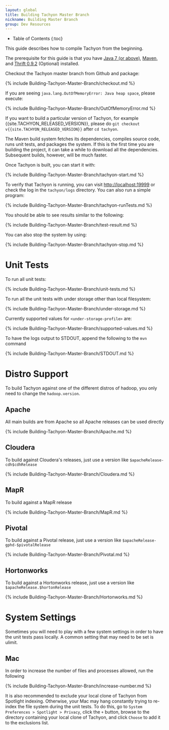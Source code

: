 ```yaml
---
layout: global
title: Building Tachyon Master Branch
nickname: Building Master Branch
group: Dev Resources
---
```


* Table of Contents
{:toc}

This guide describes how to compile Tachyon from the beginning.

The prerequisite for this guide is that you have [Java 7 (or above)](Java-Setup.html),
[Maven](Maven.html), and [Thrift 0.9.2](Thrift.html) (Optional) installed.

Checkout the Tachyon master branch from Github and package:

{% include Building-Tachyon-Master-Branch/checkout.md %}

If you are seeing `java.lang.OutOfMemoryError: Java heap space`, please execute:

{% include Building-Tachyon-Master-Branch/OutOfMemoryError.md %}

If you want to build a particular version of Tachyon, for example {{site.TACHYON_RELEASED_VERSION}},
please do `git checkout v{{site.TACHYON_RELEASED_VERSION}}` after `cd tachyon`.

The Maven build system fetches its dependencies, compiles source code, runs unit tests, and packages
the system. If this is the first time you are building the project, it can take a while to download
all the dependencies. Subsequent builds, however, will be much faster.

Once Tachyon is built, you can start it with:

{% include Building-Tachyon-Master-Branch/tachyon-start.md %}

To verify that Tachyon is running, you can visit [http://localhost:19999](http://localhost:19999) or
check the log in the `tachyon/logs` directory. You can also run a simple program:

{% include Building-Tachyon-Master-Branch/tachyon-runTests.md %}

You should be able to see results similar to the following:

{% include Building-Tachyon-Master-Branch/test-result.md %}

You can also stop the system by using:

{% include Building-Tachyon-Master-Branch/tachyon-stop.md %}

# Unit Tests

To run all unit tests:

{% include Building-Tachyon-Master-Branch/unit-tests.md %}

To run all the unit tests with under storage other than local filesystem:

{% include Building-Tachyon-Master-Branch/under-storage.md %}

Currently supported values for `<under-storage-profile>` are:

{% include Building-Tachyon-Master-Branch/supported-values.md %}

To have the logs output to STDOUT, append the following to the `mvn` command

{% include Building-Tachyon-Master-Branch/STDOUT.md %}

# Distro Support

To build Tachyon against one of the different distros of hadoop, you only need to change the
`hadoop.version`.

## Apache

All main builds are from Apache so all Apache releases can be used directly

{% include Building-Tachyon-Master-Branch/Apache.md %}

## Cloudera

To build against Cloudera's releases, just use a version like `$apacheRelease-cdh$cdhRelease`

{% include Building-Tachyon-Master-Branch/Cloudera.md %}

## MapR

To build against a MapR release

{% include Building-Tachyon-Master-Branch/MapR.md %}

## Pivotal

To build against a Pivotal release, just use a version like `$apacheRelease-gphd-$pivotalRelease`

{% include Building-Tachyon-Master-Branch/Pivotal.md %}

## Hortonworks

To build against a Hortonworks release, just use a version like `$apacheRelease.$hortonRelease`

{% include Building-Tachyon-Master-Branch/Hortonworks.md %}

# System Settings

Sometimes you will need to play with a few system settings in order to have the unit tests pass
locally.  A common setting that may need to be set is ulimit.

## Mac

In order to increase the number of files and processes allowed, run the following

{% include Building-Tachyon-Master-Branch/increase-number.md %}

It is also recommended to exclude your local clone of Tachyon from Spotlight indexing. Otherwise,
your Mac may hang constantly trying to re-index the file system during the unit tests.  To do this,
go to `System Preferences > Spotlight > Privacy`, click the `+` button, browse to the directory
containing your local clone of Tachyon, and click `Choose` to add it to the exclusions list.
